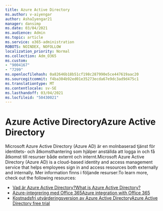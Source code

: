 ```yaml
---
title: Azure Active Directory
ms.author: v-aiyengar
author: AshaIyengar21
manager: dansimp
ms.date: 03/04/2021
ms.audience: Admin
ms.topic: article
ms.service: o365-administration
ROBOTS: NOINDEX, NOFOLLOW
localization_priority: Normal
ms.collection: Adm_O365
ms.custom:
- "9004167"
- "7299"
ms.openlocfilehash: 0a82646b18b51cf198c287990e5ce447619aac20
ms.sourcegitcommit: f4ba304b92ed01e35273ecda67e9dc3ad9d475c1
ms.translationtype: MT
ms.contentlocale: sv-SE
ms.lasthandoff: 03/04/2021
ms.locfileid: "50430021"
---
```

# <a name="azure-active-directory"></a><span data-ttu-id="b1093-102">Azure Active Directory</span><span class="sxs-lookup"><span data-stu-id="b1093-102">Azure Active Directory</span></span>

<span data-ttu-id="b1093-103">Microsoft Azure Active Directory (Azure AD) är en molnbaserad tjänst för identitets- och åtkomsthantering som hjälper anställda att logga in och få åtkomst till resurser både externt och internt.</span><span class="sxs-lookup"><span data-stu-id="b1093-103">Microsoft Azure Active Directory (Azure AD) is a cloud-based identity and access management service that helps employees sign in and access resources both externally and internally.</span></span> <span data-ttu-id="b1093-104">Mer information finns i följande resurser:</span><span class="sxs-lookup"><span data-stu-id="b1093-104">To learn more, check out the following resources:</span></span>

- [<span data-ttu-id="b1093-105">Vad är Azure Active Directory?</span><span class="sxs-lookup"><span data-stu-id="b1093-105">What is Azure Active Directory?</span></span>](https://go.microsoft.com/fwlink/?linkid=2081145)
- [<span data-ttu-id="b1093-106">Azure-integrering med Office 365</span><span class="sxs-lookup"><span data-stu-id="b1093-106">Azure integration with Office 365</span></span>](https://go.microsoft.com/fwlink/?linkid=2081218)
- [<span data-ttu-id="b1093-107">Kostnadsfri utvärderingsversion av Azure Active Directory</span><span class="sxs-lookup"><span data-stu-id="b1093-107">Azure Active Directory free trial</span></span>](https://go.microsoft.com/fwlink/?linkid=2081144)
